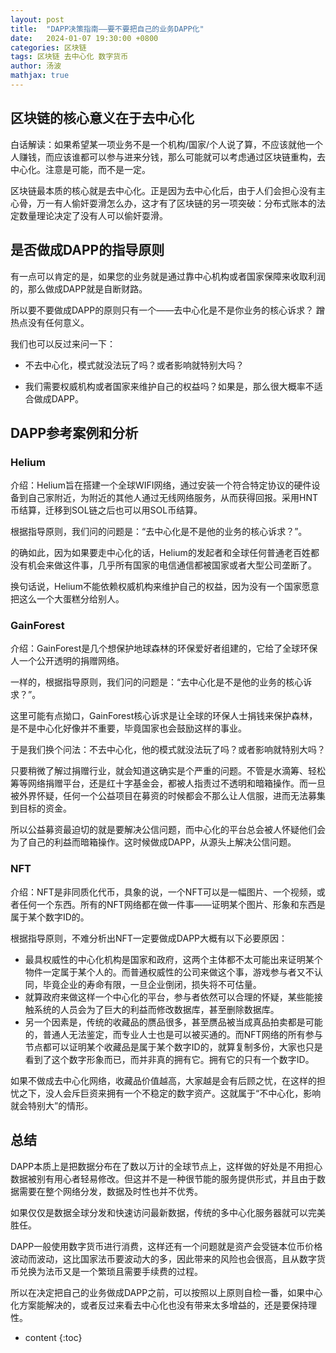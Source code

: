 ```yaml
---
layout: post
title:  "DAPP决策指南——要不要把自己的业务DAPP化"
date:   2024-01-07 19:30:00 +0800 
categories: 区块链
tags: 区块链 去中心化 数字货币
author: 汤波
mathjax: true
---
```



## 区块链的核心意义在于去中心化

白话解读：如果希望某一项业务不是一个机构/国家/个人说了算，不应该就他一个人赚钱，而应该谁都可以参与进来分钱，那么可能就可以考虑通过区块链重构，去中心化。注意是可能，而不是一定。

区块链最本质的核心就是去中心化。正是因为去中心化后，由于人们会担心没有主心骨，万一有人偷奸耍滑怎么办，这才有了区块链的另一项突破：分布式账本的法定数量理论决定了没有人可以偷奸耍滑。

## 是否做成DAPP的指导原则

有一点可以肯定的是，如果您的业务就是通过靠中心机构或者国家保障来收取利润的，那么做成DAPP就是自断财路。

所以要不要做成DAPP的原则只有一个——去中心化是不是你业务的核心诉求？ 蹭热点没有任何意义。

我们也可以反过来问一下：

* 不去中心化，模式就没法玩了吗？或者影响就特别大吗？

* 我们需要权威机构或者国家来维护自己的权益吗？如果是，那么很大概率不适合做成DAPP。

## DAPP参考案例和分析

### Helium

介绍：Helium旨在搭建一个全球WIFI网络，通过安装一个符合特定协议的硬件设备到自己家附近，为附近的其他人通过无线网络服务，从而获得回报。采用HNT币结算，迁移到SOL链之后也可以用SOL币结算。

根据指导原则，我们问的问题是：“去中心化是不是他的业务的核心诉求？”。

的确如此，因为如果要走中心化的话，Helium的发起者和全球任何普通老百姓都没有机会来做这件事，几乎所有国家的电信通信都被国家或者大型公司垄断了。

换句话说，Helium不能依赖权威机构来维护自己的权益，因为没有一个国家愿意把这么一个大蛋糕分给别人。

### GainForest

介绍：GainForest是几个想保护地球森林的环保爱好者组建的，它给了全球环保人一个公开透明的捐赠网络。

一样的，根据指导原则，我们问的问题是：“去中心化是不是他的业务的核心诉求？”。

这里可能有点拗口，GainForest核心诉求是让全球的环保人士捐钱来保护森林，是不是中心化好像并不重要，毕竟国家也会鼓励这样的事业。

于是我们换个问法：不去中心化，他的模式就没法玩了吗？或者影响就特别大吗？

只要稍微了解过捐赠行业，就会知道这确实是个严重的问题。不管是水滴筹、轻松筹等网络捐赠平台，还是红十字基金会，都被人指责过不透明和暗箱操作。而一旦被外界怀疑，任何一个公益项目在募资的时候都会不那么让人信服，进而无法募集到目标的资金。

所以公益募资最迫切的就是要解决公信问题，而中心化的平台总会被人怀疑他们会为了自己的利益而暗箱操作。这时候做成DAPP，从源头上解决公信问题。

### NFT

介绍：NFT是非同质化代币，具象的说，一个NFT可以是一幅图片、一个视频，或者任何一个东西。所有的NFT网络都在做一件事——证明某个图片、形象和东西是属于某个数字ID的。

根据指导原则，不难分析出NFT一定要做成DAPP大概有以下必要原因：
- 最具权威性的中心化机构是国家和政府，这两个主体都不太可能出来证明某个物件一定属于某个人的。而普通权威性的公司来做这个事，游戏参与者又不认同，毕竟企业的寿命有限，一旦企业倒闭，损失将不可估量。
- 就算政府来做这样一个中心化的平台，参与者依然可以合理的怀疑，某些能接触系统的人员会为了巨大的利益而修改数据库，甚至删除数据库。
- 另一个因素是，传统的收藏品的赝品很多，甚至赝品被当成真品拍卖都是可能的，普通人无法鉴定，而专业人士也是可以被买通的。而NFT网络的所有参与节点都可以证明某个收藏品是属于某个数字ID的，就算复制多份，大家也只是看到了这个数字形象而已，而并非真的拥有它。拥有它的只有一个数字ID。

如果不做成去中心化网络，收藏品价值越高，大家越是会有后顾之忧，在这样的担忧之下，没人会斥巨资来拥有一个不稳定的数字资产。这就属于“不中心化，影响就会特别大”的情形。

## 总结

DAPP本质上是把数据分布在了数以万计的全球节点上，这样做的好处是不用担心数据被别有用心者轻易修改。但这并不是一种很节能的服务提供形式，并且由于数据需要在整个网络分发，数据及时性也并不优秀。

如果仅仅是数据全球分发和快速访问最新数据，传统的多中心化服务器就可以完美胜任。

DAPP一般使用数字货币进行消费，这样还有一个问题就是资产会受链本位币价格波动而波动，这比国家法币要波动大的多，因此带来的风险也会很高，且从数字货币兑换为法币又是一个繁琐且需要手续费的过程。

所以在决定把自己的业务做成DAPP之前，可以按照以上原则自检一番，如果中心化方案能解决的，或者反过来看去中心化也没有带来太多增益的，还是要保持理性。


* content 
{:toc}